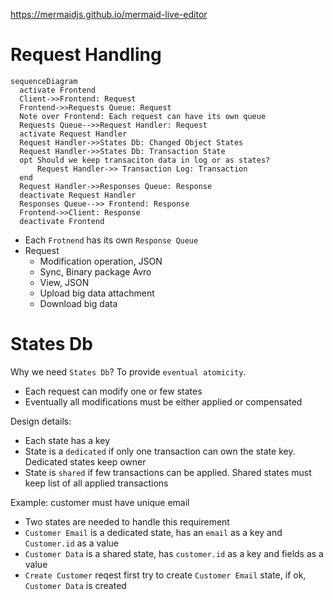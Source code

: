 https://mermaidjs.github.io/mermaid-live-editor

# Request Handling

```mermaid
sequenceDiagram
  activate Frontend
  Client->>Frontend: Request
  Frontend->>Requests Queue: Request
  Note over Frontend: Each request can have its own queue
  Requests Queue-->>Request Handler: Request
  activate Request Handler
  Request Handler->>States Db: Changed Object States
  Request Handler->>States Db: Transaction State
  opt Should we keep transaciton data in log or as states?
      Request Handler->> Transaction Log: Transaction
  end
  Request Handler->>Responses Queue: Response
  deactivate Request Handler
  Responses Queue-->> Frontend: Response
  Frontend->>Client: Response
  deactivate Frontend
```

- Each `Frotnend` has its own `Response Queue`
- Request
  - Modification operation, JSON
  - Sync, Binary package Avro
  - View, JSON
  - Upload big data attachment
  - Download big data

# States Db

Why we need `States Db`? To provide `eventual atomicity`.

- Each request can modify one or few states
- Eventually all modifications must be either applied or compensated

Design details:

- Each state has a key
- State is a `dedicated` if only one transaction can own the state key. Dedicated states keep owner
- State is `shared` if few transactions can be applied. Shared states must keep list of all applied transactions

Example: customer must have unique email 
- Two states are needed to handle this requirement
- `Customer Email` is a dedicated  state, has an `email` as a key and `Customer.id` as a value
- `Customer Data` is a shared state, has `customer.id` as a key and fields as a value
- `Create Customer` reqest  first try to create  `Customer Email` state, if ok, `Customer Data` is created